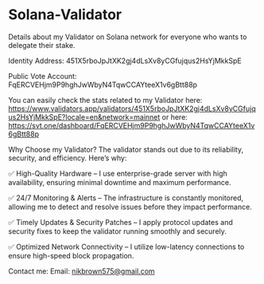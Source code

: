 # Solana-Validator
Details about my Validator on Solana network for everyone who wants to delegate their stake.

Identity Address: 451X5rboJpJtXK2gj4dLsXv8yCGfujqus2HsYjMkkSpE

Public Vote Account: FqERCVEHjm9P9hghJwWbyN4TqwCCAYteeX1v6gBtt88p

You can easily check the stats related to my Validator here: https://www.validators.app/validators/451X5rboJpJtXK2gj4dLsXv8yCGfujqus2HsYjMkkSpE?locale=en&network=mainnet
or here: https://svt.one/dashboard/FqERCVEHjm9P9hghJwWbyN4TqwCCAYteeX1v6gBtt88p

Why Choose my Validator?
The validator stands out due to its reliability, security, and efficiency. Here’s why:

✅ High-Quality Hardware – I use enterprise-grade server with high availability, ensuring minimal downtime and maximum performance.

✅ 24/7 Monitoring & Alerts – The infrastructure is constantly monitored, allowing me to detect and resolve issues before they impact performance.

✅ Timely Updates & Security Patches – I apply protocol updates and security fixes to keep the validator running smoothly and securely.

✅ Optimized Network Connectivity – I utilize low-latency connections to ensure high-speed block propagation.

Contact me:
Email: nikbrown575@gmail.com
